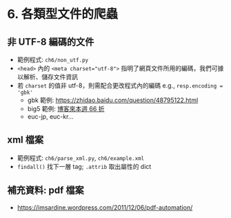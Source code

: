 # 6. 各類型文件的爬蟲

## 非 UTF-8 編碼的文件

* 範例程式: `ch6/non_utf.py`
* `<head>` 內的 `<meta charset="utf-8">` 指明了網頁文件所用的編碼，我們可據以解析、儲存文件資訊
* 若 `charset` 的值非 utf-8，則需配合更改程式內的編碼 e.g., `resp.encoding = 'gbk'`
    * gbk 範例: https://zhidao.baidu.com/question/48795122.html
    * big5 範例: [博客來本週 66 折](http://www.books.com.tw/activity/gold66_day/)
    * euc-jp, euc-kr...

## xml 檔案

* 範例程式: `ch6/parse_xml.py`, `ch6/example.xml`
* `findall()` 找下一層 tag; `.attrib` 取出屬性的 dict

## 補充資料: pdf 檔案

* https://imsardine.wordpress.com/2011/12/06/pdf-automation/